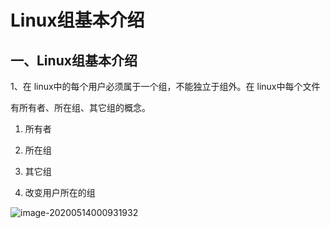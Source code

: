 # **Linux组基本介绍**

## **一、Linux组基本介绍**

1、在 linux中的每个用户必须属于一个组，不能独立于组外。在 linux中每个文件



有所有者、所在组、其它组的概念。

1) 所有者

2) 所在组

3) 其它组

4) 改变用户所在的组

![image-20200514000931932](https://gitee.com/BlacksJack/picture-bed/raw/master/img/20200910183443.png)